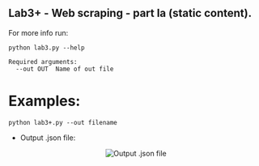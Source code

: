 ## Lab3+ - Web scraping - part Ia (static content).

For more info run:
```
python lab3.py --help
```

```
Required arguments:
  --out OUT  Name of out file
```

# Examples:

```python lab3+.py --out filename```

- Output .json file: 
<p align="center">
  <img src="https://user-images.githubusercontent.com/61660055/139582924-ee5e5d95-7160-42db-904b-56c8d7b978a0.png" alt="Output .json file"/>
</p>
